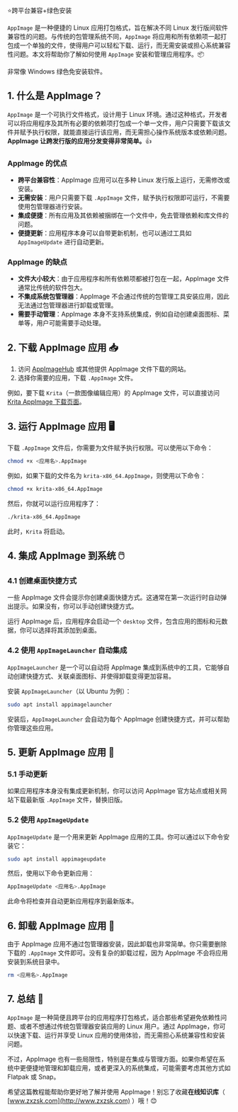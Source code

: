 ⭐跨平台兼容+绿色安装

`AppImage` 是一种便捷的 Linux 应用打包格式，旨在解决不同 Linux 发行版间软件兼容性的问题。与传统的包管理系统不同，`AppImage` 将应用和所有依赖项一起打包成一个单独的文件，使得用户可以轻松下载、运行，而无需安装或担心系统兼容性问题。本文将帮助你了解如何使用 `AppImage` 安装和管理应用程序。📦

非常像 Windows 绿色免安装软件。

## 1. 什么是 AppImage？

`AppImage` 是一个可执行文件格式，设计用于 Linux 环境。通过这种格式，开发者可以将应用程序及其所有必要的依赖项打包成一个单一文件，用户只需要下载该文件并赋予执行权限，就能直接运行该应用，而无需担心操作系统版本或依赖问题。**AppImage 让跨发行版的应用分发变得非常简单。**👍

### AppImage 的优点

- **跨平台兼容性**：AppImage 应用可以在多种 Linux 发行版上运行，无需修改或安装。
- **无需安装**：用户只需要下载 `.AppImage` 文件，赋予执行权限即可运行，不需要使用包管理器进行安装。
- **集成便捷**：所有应用及其依赖被捆绑在一个文件中，免去管理依赖和库文件的问题。
- **便捷更新**：应用程序本身可以自带更新机制，也可以通过工具如 `AppImageUpdate` 进行自动更新。

### AppImage 的缺点

- **文件大小较大**：由于应用程序和所有依赖项都被打包在一起，AppImage 文件通常比传统的软件包大。
- **不集成系统包管理器**：AppImage 不会通过传统的包管理工具安装应用，因此无法通过包管理器进行卸载或管理。
- **需要手动管理**：AppImage 本身不支持系统集成，例如自动创建桌面图标、菜单等，用户可能需要手动处理。

## 2. 下载 AppImage 应用 📥

1. 访问 [AppImageHub](https://appimage.github.io/) 或其他提供 AppImage 文件下载的网站。
2. 选择你需要的应用，下载 `.AppImage` 文件。

例如，要下载 `Krita`（一款图像编辑应用）的 AppImage 文件，可以直接访问 [Krita AppImage 下载页面](https://krita.org/en/download/krita-desktop/)。

## 3. 运行 AppImage 应用 🖥️

下载 `.AppImage` 文件后，你需要为文件赋予执行权限。可以使用以下命令：

```bash
chmod +x <应用名>.AppImage
```

例如，如果下载的文件名为 `krita-x86_64.AppImage`，则使用以下命令：

```bash
chmod +x krita-x86_64.AppImage
```

然后，你就可以运行应用程序了：

```bash
./krita-x86_64.AppImage
```

此时，`Krita` 将启动。

## 4. 集成 AppImage 到系统 🖱️

### 4.1 创建桌面快捷方式

一些 AppImage 文件会提示你创建桌面快捷方式。这通常在第一次运行时自动弹出提示。如果没有，你可以手动创建快捷方式。

运行 AppImage 后，应用程序会启动一个 `desktop` 文件，包含应用的图标和元数据，你可以选择将其添加到桌面。

### 4.2 使用 `AppImageLauncher` 自动集成

`AppImageLauncher` 是一个可以自动将 AppImage 集成到系统中的工具，它能够自动创建快捷方式、关联桌面图标、并使得卸载变得更加容易。

安装 `AppImageLauncher`（以 Ubuntu 为例）：

```bash
sudo apt install appimagelauncher
```

安装后，`AppImageLauncher` 会自动为每个 AppImage 创建快捷方式，并可以帮助你管理这些应用。

## 5. 更新 AppImage 应用 🔄

### 5.1 手动更新

如果应用程序本身没有集成更新机制，你可以访问 AppImage 官方站点或相关网站下载最新版 `.AppImage` 文件，替换旧版。

### 5.2 使用 `AppImageUpdate`

`AppImageUpdate` 是一个用来更新 AppImage 应用的工具。你可以通过以下命令安装它：

```bash
sudo apt install appimageupdate
```

然后，使用以下命令更新应用：

```bash
AppImageUpdate <应用名>.AppImage
```

此命令将检查并自动更新应用程序到最新版本。

## 6. 卸载 AppImage 应用 🚫

由于 AppImage 应用不通过包管理器安装，因此卸载也非常简单。你只需要删除下载的 `.AppImage` 文件即可。没有复杂的卸载过程，因为 AppImage 不会将应用安装到系统目录中。

```bash
rm <应用名>.AppImage
```

## 7. 总结 🎯

`AppImage` 是一种简便且跨平台的应用程序打包格式，适合那些希望避免依赖性问题、或者不想通过传统包管理器安装应用的 Linux 用户。通过 AppImage，你可以快速下载、运行并享受 Linux 应用的使用体验，而无需担心系统兼容性和安装问题。

不过，AppImage 也有一些局限性，特别是在集成与管理方面。如果你希望在系统中更便捷地管理和卸载应用，或者更深入的系统集成，可能需要考虑其他方式如 Flatpak 或 Snap。

希望这篇教程能帮助你更好地了解并使用 AppImage！别忘了收藏**在线知识库**（ [www.zxzsk.com](http://www.zxzsk.com) ）哦！😊